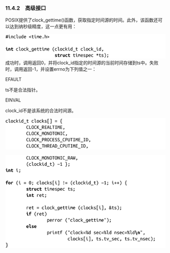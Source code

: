 ### 11.4.2　高级接口

POSIX提供了clock_gettime()函数，获取指定时间源的时间。此外，该函数还可以达到纳秒级精度，这一点更有用：



![521.png](../images/521.png)
成功时，调用返回0，并将clock_id指定的时间源的当前时间存储到ts中。失败时，调用返回-1，并设置errno为下列值之一：

EFAULT

ts不是合法指针。

EINVAL

clock_id不是该系统的合法时间源。



![522.png](../images/522.png)


![523.png](../images/523.png)
